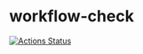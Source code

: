 # workflow-check

[![Actions Status](https://github.com/dmsiods/workflow-check/actions/workflows/hello-world.yml/badge.svg?event=push)](https://github.com/dmsiods/workflow-check/actions)